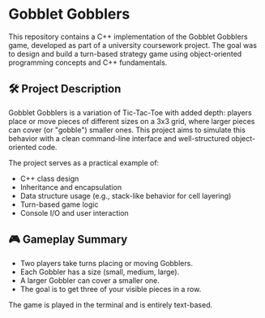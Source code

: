 # Gobblet Gobblers

This repository contains a C++ implementation of the Gobblet Gobblers game, developed as part of a university coursework project. The goal was to design and build a turn-based strategy game using object-oriented programming concepts and C++ fundamentals.

## 🛠️ Project Description

Gobblet Gobblers is a variation of Tic-Tac-Toe with added depth: players place or move pieces of different sizes on a 3x3 grid, where larger pieces can cover (or "gobble") smaller ones. This project aims to simulate this behavior with a clean command-line interface and well-structured object-oriented code.

The project serves as a practical example of:

- C++ class design
- Inheritance and encapsulation
- Data structure usage (e.g., stack-like behavior for cell layering)
- Turn-based game logic
- Console I/O and user interaction

## 🎮 Gameplay Summary

- Two players take turns placing or moving Gobblers.
- Each Gobbler has a size (small, medium, large).
- A larger Gobbler can cover a smaller one.
- The goal is to get three of your visible pieces in a row.

The game is played in the terminal and is entirely text-based.
